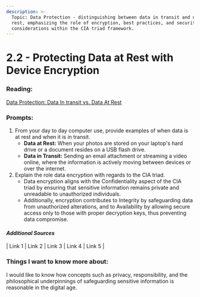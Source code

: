 ```yaml
---
description: >-
  Topic: Data Protection - distinguishing between data in transit and data at
  rest, emphasizing the role of encryption, best practices, and security
  considerations within the CIA triad framework.
---
```


# 2.2 - Protecting Data at Rest with Device Encryption

### Reading:

[Data Protection: Data In transit vs. Data At Rest](https://digitalguardian.com/blog/data-protection-data-in-transit-vs-data-at-rest)

### Prompts:

1. From your day to day computer use, provide examples of when data is at rest and when it is in transit.
   * **Data at Rest:** When your photos are stored on your laptop's hard drive or a document resides on a USB flash drive.
   * **Data in Transit:** Sending an email attachment or streaming a video online, where the information is actively moving between devices or over the internet.
2. Explain the role data encryption with regards to the CIA triad.
   * Data encryption aligns with the Confidentiality aspect of the CIA triad by ensuring that sensitive information remains private and unreadable to unauthorized individuals.
   * Additionally, encryption contributes to Integrity by safeguarding data from unauthorized alterations, and to Availability by allowing secure access only to those with proper decryption keys, thus preventing data compromise.

#### _Additional Sources_

\| Link 1 | Link 2 | Link 3 | Link 4 | Link 5 |

### Things I want to know more about:

I would like to know how concepts such as privacy, responsibility, and the philosophical underpinnings of safeguarding sensitive information is reasonable in the digital age.

